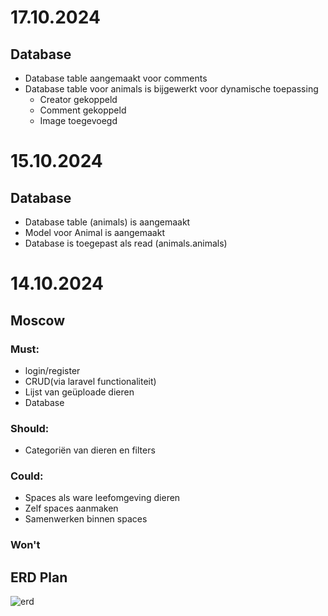 # 17.10.2024

## Database

* Database table aangemaakt voor comments
* Database table voor animals is bijgewerkt voor dynamische toepassing
  * Creator gekoppeld
  * Comment gekoppeld
  * Image toegevoegd

# 15.10.2024

## Database

* Database table (animals) is aangemaakt
* Model voor Animal is aangemaakt
* Database is toegepast als read (animals.animals)

# 14.10.2024
## Moscow
### Must:
* login/register
* CRUD(via laravel functionaliteit)
* Lijst van geüploade dieren
* Database
### Should:
* Categoriën van dieren en filters
### Could:
* Spaces als ware leefomgeving dieren
* Zelf spaces aanmaken
* Samenwerken binnen spaces
### Won't

## ERD Plan
![erd](/storage/app/private/Screenshot%202024-10-14%20122007.png)
